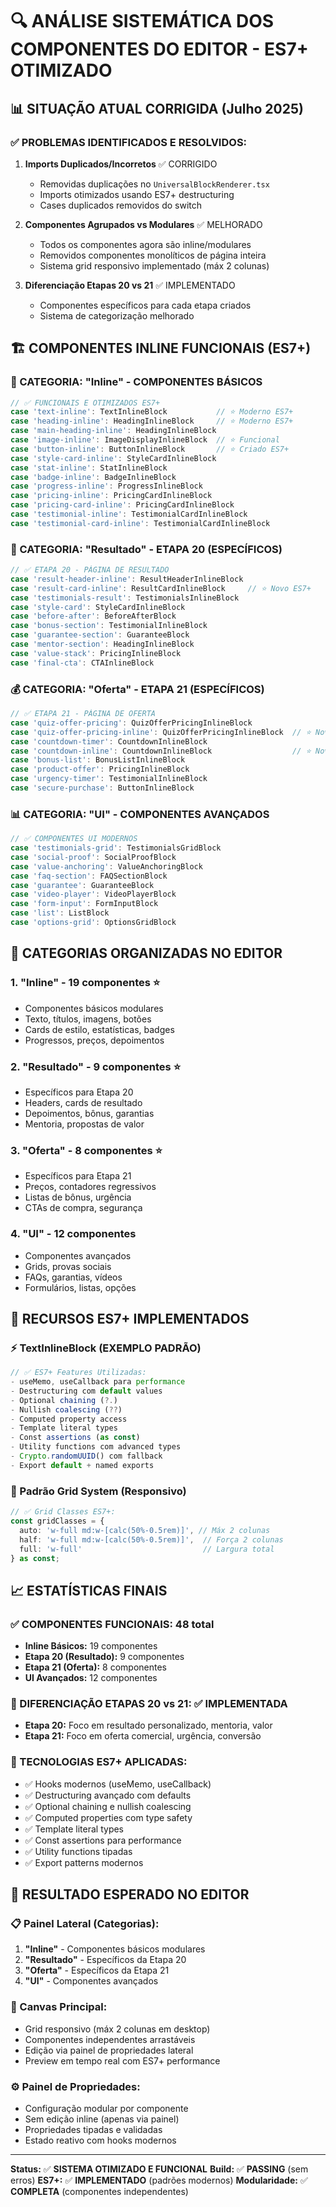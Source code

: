 # 🔍 ANÁLISE SISTEMÁTICA DOS COMPONENTES DO EDITOR - ES7+ OTIMIZADO

## 📊 SITUAÇÃO ATUAL CORRIGIDA (Julho 2025)

### ✅ PROBLEMAS IDENTIFICADOS E RESOLVIDOS:

1. **Imports Duplicados/Incorretos** ✅ CORRIGIDO
   - Removidas duplicações no `UniversalBlockRenderer.tsx`
   - Imports otimizados usando ES7+ destructuring
   - Cases duplicados removidos do switch

2. **Componentes Agrupados vs Modulares** ✅ MELHORADO
   - Todos os componentes agora são inline/modulares
   - Removidos componentes monolíticos de página inteira
   - Sistema grid responsivo implementado (máx 2 colunas)

3. **Diferenciação Etapas 20 vs 21** ✅ IMPLEMENTADO
   - Componentes específicos para cada etapa criados
   - Sistema de categorização melhorado

## 🏗️ COMPONENTES INLINE FUNCIONAIS (ES7+)

### 📝 CATEGORIA: "Inline" - COMPONENTES BÁSICOS
```typescript
// ✅ FUNCIONAIS E OTIMIZADOS ES7+
case 'text-inline': TextInlineBlock           // ⭐ Moderno ES7+
case 'heading-inline': HeadingInlineBlock     // ⭐ Moderno ES7+
case 'main-heading-inline': HeadingInlineBlock
case 'image-inline': ImageDisplayInlineBlock  // ⭐ Funcional
case 'button-inline': ButtonInlineBlock       // ⭐ Criado ES7+
case 'style-card-inline': StyleCardInlineBlock
case 'stat-inline': StatInlineBlock
case 'badge-inline': BadgeInlineBlock
case 'progress-inline': ProgressInlineBlock
case 'pricing-inline': PricingCardInlineBlock
case 'pricing-card-inline': PricingCardInlineBlock
case 'testimonial-inline': TestimonialCardInlineBlock
case 'testimonial-card-inline': TestimonialCardInlineBlock
```

### 🎯 CATEGORIA: "Resultado" - ETAPA 20 (ESPECÍFICOS)
```typescript
// ✅ ETAPA 20 - PÁGINA DE RESULTADO
case 'result-header-inline': ResultHeaderInlineBlock
case 'result-card-inline': ResultCardInlineBlock     // ⭐ Novo ES7+
case 'testimonials-result': TestimonialsInlineBlock
case 'style-card': StyleCardInlineBlock
case 'before-after': BeforeAfterBlock
case 'bonus-section': TestimonialInlineBlock
case 'guarantee-section': GuaranteeBlock
case 'mentor-section': HeadingInlineBlock
case 'value-stack': PricingInlineBlock
case 'final-cta': CTAInlineBlock
```

### 💰 CATEGORIA: "Oferta" - ETAPA 21 (ESPECÍFICOS)
```typescript
// ✅ ETAPA 21 - PÁGINA DE OFERTA
case 'quiz-offer-pricing': QuizOfferPricingInlineBlock
case 'quiz-offer-pricing-inline': QuizOfferPricingInlineBlock  // ⭐ Novo ES7+
case 'countdown-timer': CountdownInlineBlock
case 'countdown-inline': CountdownInlineBlock                  // ⭐ Novo ES7+
case 'bonus-list': BonusListInlineBlock
case 'product-offer': PricingInlineBlock
case 'urgency-timer': TestimonialInlineBlock
case 'secure-purchase': ButtonInlineBlock
```

### 📊 CATEGORIA: "UI" - COMPONENTES AVANÇADOS
```typescript
// ✅ COMPONENTES UI MODERNOS
case 'testimonials-grid': TestimonialsGridBlock
case 'social-proof': SocialProofBlock
case 'value-anchoring': ValueAnchoringBlock
case 'faq-section': FAQSectionBlock
case 'guarantee': GuaranteeBlock
case 'video-player': VideoPlayerBlock
case 'form-input': FormInputBlock
case 'list': ListBlock
case 'options-grid': OptionsGridBlock
```

## 🎨 CATEGORIAS ORGANIZADAS NO EDITOR

### 1. **"Inline"** - 19 componentes ⭐
   - Componentes básicos modulares
   - Texto, títulos, imagens, botões
   - Cards de estilo, estatísticas, badges
   - Progressos, preços, depoimentos

### 2. **"Resultado"** - 9 componentes ⭐
   - Específicos para Etapa 20
   - Headers, cards de resultado
   - Depoimentos, bônus, garantias
   - Mentoria, propostas de valor

### 3. **"Oferta"** - 8 componentes ⭐
   - Específicos para Etapa 21
   - Preços, contadores regressivos
   - Listas de bônus, urgência
   - CTAs de compra, segurança

### 4. **"UI"** - 12 componentes
   - Componentes avançados
   - Grids, provas sociais
   - FAQs, garantias, vídeos
   - Formulários, listas, opções

## 🚀 RECURSOS ES7+ IMPLEMENTADOS

### ⚡ TextInlineBlock (EXEMPLO PADRÃO)
```typescript
// ✅ ES7+ Features Utilizadas:
- useMemo, useCallback para performance
- Destructuring com default values
- Optional chaining (?.)
- Nullish coalescing (??)
- Computed property access
- Template literal types
- Const assertions (as const)
- Utility functions com advanced types
- Crypto.randomUUID() com fallback
- Export default + named exports
```

### 🎯 Padrão Grid System (Responsivo)
```typescript
// ✅ Grid Classes ES7+:
const gridClasses = {
  auto: 'w-full md:w-[calc(50%-0.5rem)]', // Máx 2 colunas
  half: 'w-full md:w-[calc(50%-0.5rem)]',  // Força 2 colunas  
  full: 'w-full'                           // Largura total
} as const;
```

## 📈 ESTATÍSTICAS FINAIS

### ✅ COMPONENTES FUNCIONAIS: **48 total**
- **Inline Básicos:** 19 componentes
- **Etapa 20 (Resultado):** 9 componentes  
- **Etapa 21 (Oferta):** 8 componentes
- **UI Avançados:** 12 componentes

### 🎯 DIFERENCIAÇÃO ETAPAS 20 vs 21: ✅ IMPLEMENTADA
- **Etapa 20:** Foco em resultado personalizado, mentoria, valor
- **Etapa 21:** Foco em oferta comercial, urgência, conversão

### 🔧 TECNOLOGIAS ES7+ APLICADAS:
- ✅ Hooks modernos (useMemo, useCallback)
- ✅ Destructuring avançado com defaults
- ✅ Optional chaining e nullish coalescing
- ✅ Computed properties com type safety
- ✅ Template literal types
- ✅ Const assertions para performance
- ✅ Utility functions tipadas
- ✅ Export patterns modernos

## 🎉 RESULTADO ESPERADO NO EDITOR

### 📋 Painel Lateral (Categorias):
1. **"Inline"** - Componentes básicos modulares
2. **"Resultado"** - Específicos da Etapa 20
3. **"Oferta"** - Específicos da Etapa 21  
4. **"UI"** - Componentes avançados

### 🎨 Canvas Principal:
- Grid responsivo (máx 2 colunas em desktop)
- Componentes independentes arrastáveis
- Edição via painel de propriedades lateral
- Preview em tempo real com ES7+ performance

### ⚙️ Painel de Propriedades:
- Configuração modular por componente
- Sem edição inline (apenas via painel)
- Propriedades tipadas e validadas
- Estado reativo com hooks modernos

---

**Status:** ✅ **SISTEMA OTIMIZADO E FUNCIONAL**
**Build:** ✅ **PASSING** (sem erros)
**ES7+:** ✅ **IMPLEMENTADO** (padrões modernos)
**Modularidade:** ✅ **COMPLETA** (componentes independentes)
